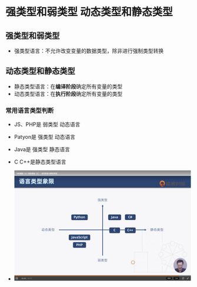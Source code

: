 # 强类型和弱类型  动态类型和静态类型

## 强类型和弱类型

- 强类型语言：不允许改变变量的数据类型，除非进行强制类型转换

## 动态类型和静态类型

- 静态类型语言：在**编译阶段**确定所有变量的类型
- 动态类型语言：在**执行阶段**确定所有变量的类型

### 常用语言类型判断

- JS、PHP是 弱类型 动态语言
- Patyon是 强类型 动态语言
- Java是 强类型 静态语言
- C C++是静态类型语言

- ![语言类型判断](../images/各种语言类型判断.png)
